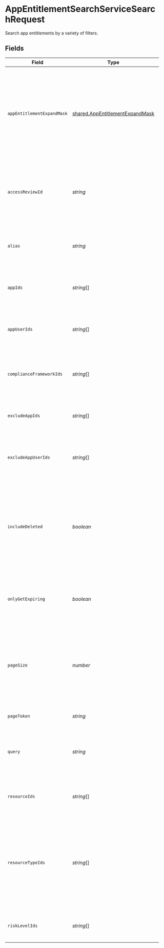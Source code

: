 # AppEntitlementSearchServiceSearchRequest

Search app entitlements by a variety of filters.


## Fields

| Field                                                                                                                                       | Type                                                                                                                                        | Required                                                                                                                                    | Description                                                                                                                                 |
| ------------------------------------------------------------------------------------------------------------------------------------------- | ------------------------------------------------------------------------------------------------------------------------------------------- | ------------------------------------------------------------------------------------------------------------------------------------------- | ------------------------------------------------------------------------------------------------------------------------------------------- |
| `appEntitlementExpandMask`                                                                                                                  | [shared.AppEntitlementExpandMask](../../../sdk/models/shared/appentitlementexpandmask.md)                                                   | :heavy_minus_sign:                                                                                                                          | The app entitlement expand mask allows the user to get additional information when getting responses containing app entitlement views.      |
| `accessReviewId`                                                                                                                            | *string*                                                                                                                                    | :heavy_minus_sign:                                                                                                                          | Search for app entitlements that are being reviewed as part of this access review campaign.                                                 |
| `alias`                                                                                                                                     | *string*                                                                                                                                    | :heavy_minus_sign:                                                                                                                          | Search for app entitlements that have this alias (exact match).                                                                             |
| `appIds`                                                                                                                                    | *string*[]                                                                                                                                  | :heavy_minus_sign:                                                                                                                          | Search for app entitlements contained in any of these apps.                                                                                 |
| `appUserIds`                                                                                                                                | *string*[]                                                                                                                                  | :heavy_minus_sign:                                                                                                                          | Search for app entitlements that are granted to any of these app user ids.                                                                  |
| `complianceFrameworkIds`                                                                                                                    | *string*[]                                                                                                                                  | :heavy_minus_sign:                                                                                                                          | Search for app entitlements that are part of these compliace frameworks.                                                                    |
| `excludeAppIds`                                                                                                                             | *string*[]                                                                                                                                  | :heavy_minus_sign:                                                                                                                          | Exclude app entitlements from the results that are in these app IDs.                                                                        |
| `excludeAppUserIds`                                                                                                                         | *string*[]                                                                                                                                  | :heavy_minus_sign:                                                                                                                          | Exclude app entitlements from the results that these app users have granted.                                                                |
| `includeDeleted`                                                                                                                            | *boolean*                                                                                                                                   | :heavy_minus_sign:                                                                                                                          | Include deleted app entitlements, this includes app entitlements that have a deleted parent object (app, app resource, app resource type)   |
| `onlyGetExpiring`                                                                                                                           | *boolean*                                                                                                                                   | :heavy_minus_sign:                                                                                                                          | Restrict results to only those who have expiring app entitlement user bindings.                                                             |
| `pageSize`                                                                                                                                  | *number*                                                                                                                                    | :heavy_minus_sign:                                                                                                                          | The pageSize where 0 <= pageSize <= 100. Values < 10 will be set to 10. A value of 0 returns the default page size (currently 25)           |
| `pageToken`                                                                                                                                 | *string*                                                                                                                                    | :heavy_minus_sign:                                                                                                                          | The pageToken field.                                                                                                                        |
| `query`                                                                                                                                     | *string*                                                                                                                                    | :heavy_minus_sign:                                                                                                                          | Query the app entitlements with a fuzzy search on display name and description.                                                             |
| `resourceIds`                                                                                                                               | *string*[]                                                                                                                                  | :heavy_minus_sign:                                                                                                                          | Search for app entitlements that belongs to these resources.                                                                                |
| `resourceTypeIds`                                                                                                                           | *string*[]                                                                                                                                  | :heavy_minus_sign:                                                                                                                          | Search for app entitlements that are for items with resources types that have matching names. Example names are "group", "role", and "app". |
| `riskLevelIds`                                                                                                                              | *string*[]                                                                                                                                  | :heavy_minus_sign:                                                                                                                          | Search for app entitlements with these risk levels.                                                                                         |